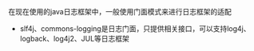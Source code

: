 在现在使用的java日志框架中，一般使用门面模式来进行日志框架的适配

* slf4j、commons-logging是日志门面，只提供相关接口，可以支持log4j、logback、log4j2、JUL等日志框架